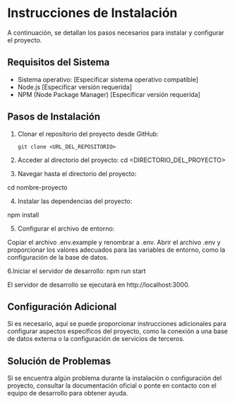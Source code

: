 # Instrucciones de Instalación

A continuación, se detallan los pasos necesarios para instalar y configurar el proyecto.

## Requisitos del Sistema

- Sistema operativo: [Especificar sistema operativo compatible]
- Node.js [Especificar versión requerida]
- NPM (Node Package Manager) [Especificar versión requerida]

## Pasos de Instalación

1. Clonar el repositorio del proyecto desde GitHub:

   ```shell
   git clone <URL_DEL_REPOSITORIO>

2. Acceder al directorio del proyecto:
cd <DIRECTORIO_DEL_PROYECTO>

3. Navegar hasta el directorio del proyecto:

cd nombre-proyecto

4. Instalar las dependencias del proyecto:

npm install

5. Configurar el archivo de entorno:

Copiar el archivo .env.example y renombrar a .env.
Abrir el archivo .env y proporcionar los valores adecuados para las variables de entorno, como la configuración de la base de datos.

6.Iniciar el servidor de desarrollo:
npm run start

El servidor de desarrollo se ejecutará en http://localhost:3000.

## Configuración Adicional
Si es necesario, aquí se puede proporcionar instrucciones adicionales para configurar aspectos específicos del proyecto, como la conexión a una base de datos externa o la configuración de servicios de terceros.

## Solución de Problemas
Si se encuentra algún problema durante la instalación o configuración del proyecto, consultar la documentación oficial o ponte en contacto con el equipo de desarrollo para obtener ayuda.